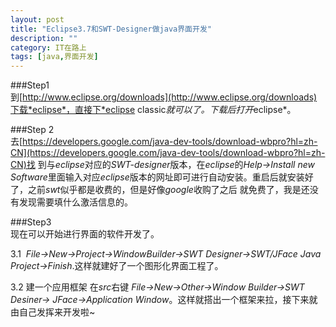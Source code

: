 ```yaml
---
layout: post
title: "Eclipse3.7和SWT-Designer做java界面开发"
description: ""
category: IT在路上
tags: [java,界面开发]
---
```

###Step1  
到[http://www.eclipse.org/downloads](http://www.eclipse.org/downloads)下载*eclipse*，直接下*eclipse classic*就可以了。下载后打开*eclipse*。

###Step 2   
去[https://developers.google.com/java-dev-tools/download-wbpro?hl=zh-CN](https://developers.google.com/java-dev-tools/download-wbpro?hl=zh-CN)找 到与*eclipse*对应的*SWT-designer*版本，在*eclipse*的*Help-&gt;Install new Software*里面输入对应*eclipse*版本的网址即可进行自动安装。重启后就安装好了，之前*swt*似乎都是收费的，但是好像*google*收购了之后 就免费了，我是还没有发现需要填什么激活信息的。

###Step3  
现在可以开始进行界面的软件开发了。

3.1  *File-&gt;New-&gt;Project-&gt;WindowBuilder-&gt;SWT Designer-&gt;SWT/JFace Java Project-&gt;Finish*.这样就建好了一个图形化界面工程了。

3.2 建一个应用框架 在*src*右键 *File-&gt;New-&gt;Other-&gt;Window Builder-&gt;SWT Desiner-&gt; JFace-&gt;Application Window*。这样就搭出一个框架来拉，接下来就由自己发挥来开发啦~